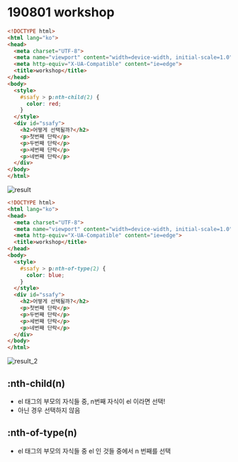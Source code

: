 # 190801 workshop

```html
<!DOCTYPE html>
<html lang="ko">
<head>
  <meta charset="UTF-8">
  <meta name="viewport" content="width=device-width, initial-scale=1.0">
  <meta http-equiv="X-UA-Compatible" content="ie=edge">
  <title>workshop</title>
</head>
<body>
  <style>
    #ssafy > p:nth-child(2) {
      color: red;
    }
  </style>
  <div id="ssafy">
    <h2>어떻게 선택될까?</h2>
    <p>첫번째 단락</p>
    <p>두번째 단락</p>
    <p>세번째 단락</p>
    <p>네번째 단락</p>
  </div>
</body>
</html>
```

![result](C:\Users\student\Desktop\TIL\homeworkshop_190801\result.PNG)

```html
<!DOCTYPE html>
<html lang="ko">
<head>
  <meta charset="UTF-8">
  <meta name="viewport" content="width=device-width, initial-scale=1.0">
  <meta http-equiv="X-UA-Compatible" content="ie=edge">
  <title>workshop</title>
</head>
<body>
  <style>
    #ssafy > p:nth-of-type(2) {
      color: blue;
    }
  </style>
  <div id="ssafy">
    <h2>어떻게 선택될까?</h2>
    <p>첫번째 단락</p>
    <p>두번째 단락</p>
    <p>세번째 단락</p>
    <p>네번째 단락</p>
  </div>
</body>
</html>
```

![result_2](C:\Users\student\Desktop\TIL\homeworkshop_190801\result_2.PNG)

## :nth-child(n)

- el 태그의 부모의 자식들 중, n번째 자식이 el 이라면 선택!
- 아닌 경우 선택하지 않음

## :nth-of-type(n)

- el 태그의 부모의 자식들 중 el 인 것들 중에서 n 번째를 선택